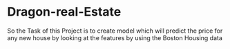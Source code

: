 # Dragon-real-Estate

So the Task of this Project is to create model which will predict the price for any new house by looking at the features by using the Boston Housing data
